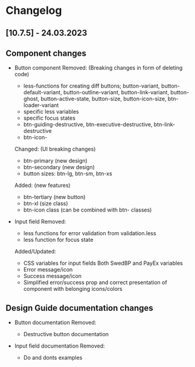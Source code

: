 # Changelog

## [10.7.5] - 24.03.2023

## Component changes
-   Button component
    Removed: (Breaking changes in form of deleting code)
    -   less-functions for creating diff buttons; button-variant, button-default-variant, button-outline-variant, button-link-variant, button-ghost, button-active-state, button-size, button-icon-size, btn-loader-variant
    -   specific less variables
    -   specific focus states
    -   btn-guiding-destructive, btn-executive-destructive, btn-link-destructive
    -   btn-icon-<size>
    
    Changed: (UI breaking changes)
    -   btn-primary (new design)
    -   btn-secondary (new design)
    -   button sizes: btn-lg, btn-sm, btn-xs

    Added: (new features)
    -   btn-tertiary (new button)
    -   btn-xl (size class)
    -   btn-icon class (can be combined with btn-<size> classes)

-   Input field
    Removed:
    -   less functions for error validation from validation.less
    -   less function for focus state

    Added/Updated:
    -   CSS variables for input fields Both SwedBP and PayEx variables
    -   Error message/icon
    -   Success message/icon
    -   Simplified error/success prop and correct presentation of component with belonging icons/colors

## Design Guide documentation changes
-   Button documentation
    Removed:
    -   Destructive button documentation

-   Input field documentation
    Removed:
    -   Do and donts examples
